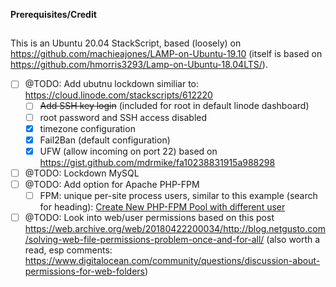 
**Prerequisites/Credit**
##
This is an Ubuntu 20.04 StackScript, based (loosely) on https://github.com/machieajones/LAMP-on-Ubuntu-19.10 (itself is based on https://github.com/hmorris3293/Lamp-on-Ubuntu-18.04LTS/).

- [ ] @TODO: Add ubutnu lockdown similiar to: https://cloud.linode.com/stackscripts/612220
  - [ ] ~~Add SSH key login~~ (included for root in default linode dashboard)
  - [ ] root password and SSH access disabled
  - [x] timezone configuration
  - [x] Fail2Ban (default configuration)
  - [x] UFW (allow incoming on port 22) based on https://gist.github.com/mdrmike/fa10238831915a988298
- [ ] @TODO: Lockdown MySQL
- [ ] @TODO: Add option for Apache PHP-FPM
  - [ ] FPM: unique per-site process users, similar to this example (search for heading): [Create New PHP-FPM Pool with different user](https://www.cloudbooklet.com/how-to-install-php-fpm-with-apache-on-ubuntu-18-04-google-cloud/)
- [ ] @TODO: Look into web/user permissions based on this post https://web.archive.org/web/20180422200034/http://blog.netgusto.com/solving-web-file-permissions-problem-once-and-for-all/ (also worth a read, esp comments: https://www.digitalocean.com/community/questions/discussion-about-permissions-for-web-folders)
